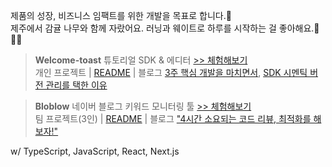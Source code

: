 제품의 성장, 비즈니스 임팩트를 위한 개발을 목표로 합니다.🤘<br/>
제주에서 감귤 나무와 함께 자랐어요. 러닝과 웨이트로 하루를 시작하는 걸 좋아해요.🍊🏃‍♂️

> **Welcome-toast** 튜토리얼 SDK & 에디터 [>> 체험해보기](https://welcome-toast.com/toast/sample)<br/>
> 개인 프로젝트 | [README](https://github.com/welcome-toast/admin?tab=readme-ov-file#welcome-toast) |
> 블로그 [3주 핵심 개발을 마치면서](https://www.as-tao.com/all/review-w50/), [SDK 시멘틱 버전 관리를 택한 이유](https://www.as-tao.com/all/engineering-decision/)

> **Bloblow** 네이버 블로그 키워드 모니터링 툴 [>> 체험해보기](https://bloblow.netlify.app/dashboard/sample)<br/>
> 팀 프로젝트(3인) | [README](https://github.com/Team-Bloblow/Bloblow-Client?tab=readme-ov-file#bloblow) | 블로그 ["4시간 소요되는 코드 리뷰, 최적화를 해보자!"](https://www.as-tao.com/all/team-project-2week/)

w/ TypeScript, JavaScript, React, Next.js
